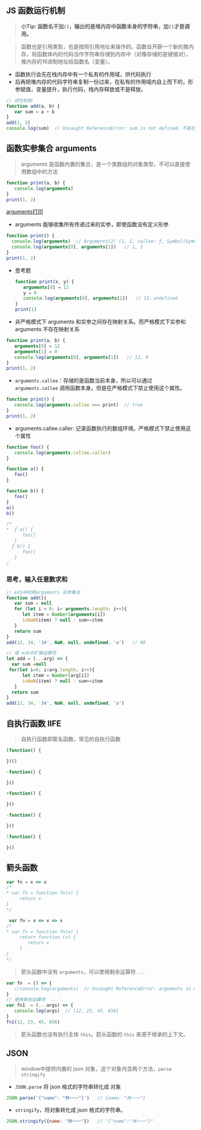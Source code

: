 ## JS 函数运行机制
>__小Tip: 函数名不加`()`，输出的是堆内存中函数本身的字符串，加`()`才是调用。__
 
> 函数也是引用类型，也是按照引用地址来操作的。函数会开辟一个新的推内存，将函数体内的代码当作字符串存储到内存中（对像存储的是键值对），推内存的16进制地址给函数名（变量）。
   - 函数执行会先在栈内存中有一个私有的作用域，供代码执行
   - 后再把堆内存的代码字符串复制一份过来，在私有的作用域内自上而下的，形参赋值，变量提升，执行代码，栈内存释放或不是释放。
``` js
// 闭包机制
function add(a, b) {
   var sum = a + b
}
add(1, 2)
console.log(sum)  // Uncaught ReferenceError: sum is not defined。不能在函数外部获取函数是由变量
```

## 函数实参集合 arguments
> arguments 是函数内置的集合，是一个类数组的对象类型，不可以直接使用数组中的方法
``` js
function print(a, b) {
   console.log(arguments)
}
print(1, 2)
```
[arguments打印](img/argumentsPrint.jpg)
* arguments 能够收集所有传递过来的实参，即使函数没有定义形参
 ``` js
function print() {
   console.log(arguments)  // Arguments(2) [1, 2, callee: ƒ, Symbol(Symbol.iterator): ƒ]
   console.log(arguments[0], arguments[1])   // 1, 2
}
print(1, 2)
```
   - 思考题
      ``` js
      function print(x, y) {
         arguments[0] = 12
         y = 0
         console.log(arguments[0], arguments[1])   // 12，undefined
      }
      print(1)
      ```
* 非严格模式下 arguments 和实参之间存在映射关系。而严格模式下实参和 arguments 不存在映射关系
``` js
function print(a, b) {
   arguments[0] = 12
   arguments[1] = 0
   console.log(arguments[0], arguments[1])   // 12, 0
}
print(1, 2)
```

* `arguments.callee`：存储的是函数当前本身，所以可以通过 `arguments.callee` 调用函数本身。但是在严格模式下禁止使用这个属性。

``` js
function print() {
   console.log(arguments.callee === print)  // true
}
print(1, 2)
 ```
 * arguments.callee.caller: 记录函数执行的数组环境。严格模式下禁止使用这个属性
``` js
function foo() {
   console.log(arguments.callee.caller)
}

function a() {
   foo()
}

function b() {
   foo()
}
a()
b()

/*
*  ƒ a() {
      foo()
   }
  ƒ b() {
      foo()
   }
/
```

 ### 思考，输入任意数求和
 ``` js
 // es5中利用arguments 实参集合
 function add(){
    var sum = null
    for (let i = 0; i< arguments.length; i++){
       let item = Number(arguments[i])
       isNaN(item) ? null : sum+=item
    }
    return sum
 }
 add(12, 34, '34', NaN, null, undefined, 'a')   // 80

 // 或 es6中扩展运算符
let add = (...arg) => {
   var sum =null
  for(let i=0; i<arg.length; i++){
       let item = Number(arg[i])
       isNaN(item) ? null : sum+=item
    }
   return sum
}
add(12, 34, '34', NaN, null, undefined, 'a')
 ```
 ## 自执行函数 IIFE
 > 自执行函数即匿名函数，常见的自执行函数
 ``` js
 (function() {

 })()

 ~function() {

 }()

 +function() {

 }()

-function() {

 }()

!function() {

 }()
 ```

 ## 箭头函数
 ``` js
 var fn = x => x
 /*
 * var fn = function fn(x) {
      return x
 }
 */

  var fn = x => x => x
/*
* var fn = function fn(x) {
      return function (x) {
         return x
      }
 }
*/
 ```
> 箭头函数中没有 `arguments`，可以使用剩余运算符 `...`
``` js
var fn  = () => {
   //console.log(arguments)  // Uncaught ReferenceError: arguments is not defined
} 
// 使用剩余运算符 `...`
var fn1  = (...args) => {
   console.log(args)  // [12, 23, 45, 656]
}
fn1(12, 23, 45, 656)
```
> 箭头函数也没有执行主体 `this`。箭头函数的 `this` 来源于继承的上下文。

## JSON
> window中提供内置的 json 对象，这个对象内含两个方法，`parse stringify`
* `JSON.parse` 将 json 格式的字符串转化成 对象
``` js
JSON.parse('{"name": "林一一"}')   // {name: "林一一"}
```
* `stringify`，将对象转化成 json 格式的字符串。
``` js
JSON.stringify({name: "林一一"})   // "{"name":"林一一"}"
```

